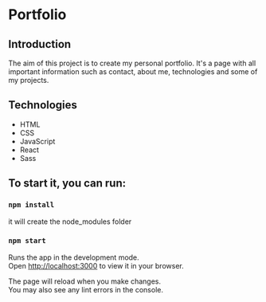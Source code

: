 # Portfolio

## Introduction

The aim of this project is to create my personal portfolio. It's a page with all important information such as contact, about me, technologies and some of my projects.

## Technologies

<ul>
    <li>HTML</li>
    <li>CSS</li>
    <li>JavaScript</li>
    <li>React</li>
    <li>Sass</li>
</ul>

## To start it, you can run:

### `npm install`

it will create the node_modules folder

### `npm start`

Runs the app in the development mode.\
Open [http://localhost:3000](http://localhost:3000) to view it in your browser.

The page will reload when you make changes.\
You may also see any lint errors in the console.
